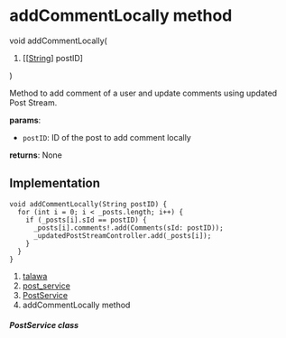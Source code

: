 
<div>

# addCommentLocally method

</div>


void addCommentLocally(

1.  [[[String](https://api.flutter.dev/flutter/dart-core/String-class.md)]
    postID]

)



Method to add comment of a user and update comments using updated Post
Stream.

**params**:

-   `postID`: ID of the post to add comment locally

**returns**: None



## Implementation

``` language-dart
void addCommentLocally(String postID) {
  for (int i = 0; i < _posts.length; i++) {
    if (_posts[i].sId == postID) {
      _posts[i].comments!.add(Comments(sId: postID));
      _updatedPostStreamController.add(_posts[i]);
    }
  }
}
```







1.  [talawa](../../index.md)
2.  [post_service](../../services_post_service/)
3.  [PostService](../../services_post_service/PostService-class.md)
4.  addCommentLocally method

##### PostService class







